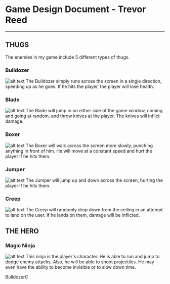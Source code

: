 # Game Design Document - Trevor Reed

----

## THUGS
The enemies in my game include 5 different types of thugs.

### Bulldozer
![alt text](https://docs.google.com/file/d/0B1BPxtqj8Cl5Yjd4R0ZUQjFwMWc/edit?usp=sharing "Bulldozer")
The Bulldozer simply runs across the screen in a single direction, speeding up as he goes. If he hits the player, the player will lose health.

### Blade
![alt text](https://docs.google.com/file/d/0B1BPxtqj8Cl5UXptdTVVRkZheWM/edit?usp=sharing "Blade")
The Blade will jump in on either side of the game window, coming and going at random, and throw knives at the player. The knives will inflict damage.

### Boxer
![alt text](https://docs.google.com/file/d/0B1BPxtqj8Cl5RnJZcFEzcEtxVGs/edit?usp=sharing "Boxer")
The Boxer will walk across the screen more slowly, punching anything in front of him. He will move at a constant speed and hurt the player if he hits them.

### Jumper
![alt text](https://docs.google.com/file/d/0B1BPxtqj8Cl5LVdvNVhxNEtuV28/edit?usp=sharing "Jumper")
The Jumper will jump up and down across the screen, hurting the player if he hits them.

### Creep
![alt text](https://docs.google.com/file/d/0B1BPxtqj8Cl5a3FCNVpfdXBxbnM/edit?usp=sharing "Creep")
The Creep will randomly drop down from the ceiling in an attempt to land on the user. If he lands on them, damage will be inflicted.

## THE HERO
### Magic Ninja
![alt text](https://docs.google.com/file/d/0B1BPxtqj8Cl5U3RHZ2tNSW9TalE/edit?usp=sharing "Magic Ninja")
This ninja is the player's character. He is able to run and jump to dodge enemy attacks. Also, he will be able to shoot projectiles. He may even have the ability
to become invisible or to slow down time.



BulldozerC

